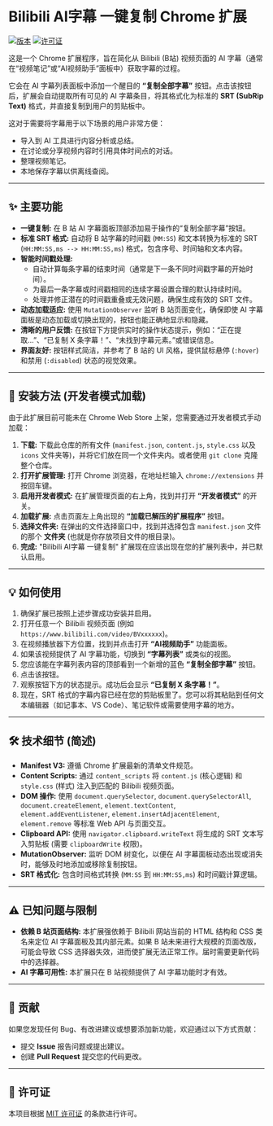 # Bilibili AI字幕 一键复制 Chrome 扩展

[![版本](https://img.shields.io/badge/版本-1.0.0-blue.svg)](manifest.json)  [![许可证](https://img.shields.io/badge/许可证-MIT-green.svg)](LICENSE)

这是一个 Chrome 扩展程序，旨在简化从 Bilibili (B站) 视频页面的 AI 字幕（通常在“视频笔记”或“AI视频助手”面板中）获取字幕的过程。

它会在 AI 字幕列表面板中添加一个醒目的 **“复制全部字幕”** 按钮。点击该按钮后，扩展会自动提取所有可见的 AI 字幕条目，将其格式化为标准的 **SRT (SubRip Text)** 格式，并直接复制到用户的剪贴板中。

这对于需要将字幕用于以下场景的用户非常方便：

*   导入到 AI 工具进行内容分析或总结。
*   在讨论或分享视频内容时引用具体时间点的对话。
*   整理视频笔记。
*   本地保存字幕以供离线查阅。

---

## ✨ 主要功能

*   **一键复制:** 在 B 站 AI 字幕面板顶部添加易于操作的“复制全部字幕”按钮。
*   **标准 SRT 格式:** 自动将 B 站字幕的时间戳 (`MM:SS`) 和文本转换为标准的 SRT (`HH:MM:SS,ms --> HH:MM:SS,ms`) 格式，包含序号、时间轴和文本内容。
*   **智能时间戳处理:**
    *   自动计算每条字幕的结束时间（通常是下一条不同时间戳字幕的开始时间）。
    *   为最后一条字幕或时间戳相同的连续字幕设置合理的默认持续时间。
    *   处理并修正潜在的时间戳重叠或无效问题，确保生成有效的 SRT 文件。
*   **动态加载适应:** 使用 `MutationObserver` 监听 B 站页面变化，确保即使 AI 字幕面板是动态加载或切换出现的，按钮也能正确地显示和隐藏。
*   **清晰的用户反馈:** 在按钮下方提供实时的操作状态提示，例如：“正在提取...”、“已复制 X 条字幕！”、“未找到字幕元素。”或错误信息。
*   **界面友好:** 按钮样式简洁，并参考了 B 站的 UI 风格，提供鼠标悬停 (`:hover`) 和禁用 (`:disabled`) 状态的视觉效果。

---

## 🚀 安装方法 (开发者模式加载)

由于此扩展目前可能未在 Chrome Web Store 上架，您需要通过开发者模式手动加载：

1.  **下载:** 下载此仓库的所有文件 (`manifest.json`, `content.js`, `style.css` 以及 `icons` 文件夹等)，并将它们放在同一个文件夹内。或者使用 `git clone` 克隆整个仓库。
2.  **打开扩展管理:** 打开 Chrome 浏览器，在地址栏输入 `chrome://extensions` 并按回车键。
3.  **启用开发者模式:** 在扩展管理页面的右上角，找到并打开 **“开发者模式”** 的开关。
4.  **加载扩展:** 点击页面左上角出现的 **“加载已解压的扩展程序”** 按钮。
5.  **选择文件夹:** 在弹出的文件选择窗口中，找到并选择包含 `manifest.json` 文件的那个 **文件夹** (也就是你存放项目文件的根目录)。
6.  **完成:** "Bilibili AI字幕 一键复制" 扩展现在应该出现在您的扩展列表中，并已默认启用。

---

## 💡 如何使用

1.  确保扩展已按照上述步骤成功安装并启用。
2.  打开任意一个 Bilibili 视频页面 (例如 `https://www.bilibili.com/video/BVxxxxxx`)。
3.  在视频播放器下方位置，找到并点击打开 **“AI视频助手”** 功能面板。
4.  如果该视频提供了 AI 字幕功能，切换到 **“字幕列表”** 或类似的视图。
5.  您应该能在字幕列表内容的顶部看到一个新增的蓝色 **“复制全部字幕”** 按钮。
6.  点击该按钮。
7.  观察按钮下方的状态提示。成功后会显示 **“已复制 X 条字幕！”**。
8.  现在，SRT 格式的字幕内容已经在您的剪贴板里了。您可以将其粘贴到任何文本编辑器（如记事本、VS Code）、笔记软件或需要使用字幕的地方。

---

## 🛠️ 技术细节 (简述)

*   **Manifest V3:** 遵循 Chrome 扩展最新的清单文件规范。
*   **Content Scripts:** 通过 `content_scripts` 将 `content.js` (核心逻辑) 和 `style.css` (样式) 注入到匹配的 Bilibili 视频页面。
*   **DOM 操作:** 使用 `document.querySelector`, `document.querySelectorAll`, `document.createElement`, `element.textContent`, `element.addEventListener`, `element.insertAdjacentElement`, `element.remove` 等标准 Web API 与页面交互。
*   **Clipboard API:** 使用 `navigator.clipboard.writeText` 将生成的 SRT 文本写入剪贴板 (需要 `clipboardWrite` 权限)。
*   **MutationObserver:** 监听 DOM 树变化，以便在 AI 字幕面板动态出现或消失时，能够及时地添加或移除复制按钮。
*   **SRT 格式化:** 包含时间格式转换 (`MM:SS` 到 `HH:MM:SS,ms`) 和时间戳计算逻辑。

---

## ⚠️ 已知问题与限制

*   **依赖 B 站页面结构:** 本扩展强依赖于 Bilibili 网站当前的 HTML 结构和 CSS 类名来定位 AI 字幕面板及其内部元素。如果 B 站未来进行大规模的页面改版，可能会导致 CSS 选择器失效，进而使扩展无法正常工作。届时需要更新代码中的选择器。
*   **AI 字幕可用性:** 本扩展只在 B 站视频提供了 AI 字幕功能时才有效。

---

## 🤝 贡献

如果您发现任何 Bug、有改进建议或想要添加新功能，欢迎通过以下方式贡献：

*   提交 **Issue** 报告问题或提出建议。
*   创建 **Pull Request** 提交您的代码更改。

---

## 📄 许可证

本项目根据 [MIT 许可证](LICENSE) 的条款进行许可。
